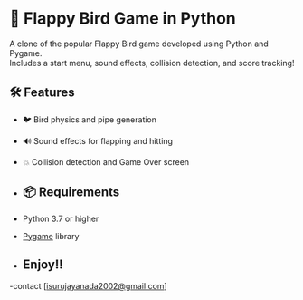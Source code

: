 # 🐤 Flappy Bird Game in Python

A clone of the popular Flappy Bird game developed using Python and Pygame.  
Includes a start menu, sound effects, collision detection, and score tracking!

## 🛠 Features

- 🐦 Bird physics and pipe generation
- 🔊 Sound effects for flapping and hitting
- 💥 Collision detection and Game Over screen

- ## 📦 Requirements

- Python 3.7 or higher
- [Pygame](https://www.pygame.org/) library


- ## Enjoy!!


-contact [isurujayanada2002@gmail.com]
